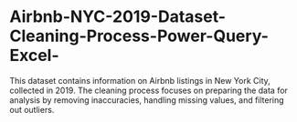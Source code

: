 # Airbnb-NYC-2019-Dataset-Cleaning-Process-Power-Query-Excel-
This dataset contains information on Airbnb listings in New York City, collected in 2019. The cleaning process focuses on preparing the data for analysis by removing inaccuracies, handling missing values, and filtering out outliers.
